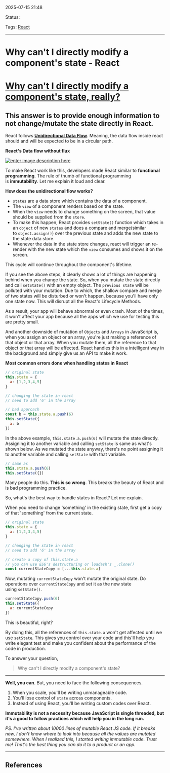 
2025-07-15 21:48

Status:

Tags: [React](../../../3%20-%20Tags/React.md)

---
# Why can't I directly modify a component's state - React
# [Why can't I directly modify a component's state, really?](https://stackoverflow.com/questions/37755997/why-cant-i-directly-modify-a-components-state-really)
## This answer is to provide enough information to not change/mutate the state directly in React.

React follows [**Unidirectional Data Flow**](https://hashnode.com/post/why-does-react-emphasize-on-unidirectional-data-flow-and-flux-architecture-ciibz8ej600n2j3xtxgc0n1f0). Meaning, the data flow inside react should and will be expected to be in a circular path.

**React's Data flow without flux**

[![enter image description here](https://i.sstatic.net/vMjZQ.png)](https://i.sstatic.net/vMjZQ.png)

To make React work like this, developers made React similar to **functional programming**. The rule of thumb of functional programming is **immutability**. Let me explain it loud and clear.

**How does the unidirectional flow works?**

- `states` are a data store which contains the data of a component.
- The `view` of a component renders based on the state.
- When the `view` needs to change something on the screen, that value should be supplied from the `store`.
- To make this happen, React provides `setState()` function which takes in an `object` of new `states` and does a compare and merge(similar to `object.assign()`) over the previous state and adds the new state to the state data store.
- Whenever the data in the state store changes, react will trigger an re-render with the new state which the `view` consumes and shows it on the screen.

This cycle will continue throughout the component's lifetime.

If you see the above steps, it clearly shows a lot of things are happening behind when you change the state. So, when you mutate the state directly and call `setState()` with an empty object. The `previous state` will be polluted with your mutation. Due to which, the shallow compare and merge of two states will be disturbed or won't happen, because you'll have only one state now. This will disrupt all the React's Lifecycle Methods.

As a result, your app will behave abnormal or even crash. Most of the times, it won't affect your app because all the apps which we use for testing this are pretty small.

And another downside of mutation of `Objects` and `Arrays` in JavaScript is, when you assign an object or an array, you're just making a reference of that object or that array. When you mutate them, all the reference to that object or that array will be affected. React handles this in a intelligent way in the background and simply give us an API to make it work.

**Most common errors done when handling states in React**

```javascript
// original state
this.state = {
  a: [1,2,3,4,5]
}

// changing the state in react
// need to add '6' in the array

// bad approach
const b = this.state.a.push(6)
this.setState({
  a: b
}) 
```

In the above example, `this.state.a.push(6)` will mutate the state directly. Assigning it to another variable and calling `setState` is same as what's shown below. As we mutated the state anyway, there's no point assigning it to another variable and calling `setState` with that variable.

```javascript
// same as 
this.state.a.push(6)
this.setState({})
```

Many people do this. **This is so wrong**. This breaks the beauty of React and is bad programming practice.

So, what's the best way to handle states in React? Let me explain.

When you need to change 'something' in the existing state, first get a copy of that 'something' from the current state.

```javascript
// original state
this.state = {
  a: [1,2,3,4,5]
}

// changing the state in react
// need to add '6' in the array

// create a copy of this.state.a
// you can use ES6's destructuring or loadash's _.clone()
const currentStateCopy = [...this.state.a]
```

Now, mutating `currentStateCopy` won't mutate the original state. Do operations over `currentStateCopy` and set it as the new state using `setState()`.

```javascript
currentStateCopy.push(6)
this.setState({
  a: currentStateCopy
})
```

This is beautiful, right?

By doing this, all the references of `this.state.a` won't get affected until we use `setState`. This gives you control over your code and this'll help you write elegant test and make you confident about the performance of the code in production.

To answer your question,

> Why can't I directly modify a component's state?

---

**Well, you can**. But, you need to face the following consequences.

1. When you scale, you'll be writing unmanageable code.
2. You'll lose control of `state` across components.
3. Instead of using React, you'll be writing custom codes over React.

**Immutability is not a necessity because JavaScript is single threaded, but it's a good to follow practices which will help you in the long run.**

_PS. I've written about 10000 lines of mutable React JS code. If it breaks now, I don't know where to look into because all the values are mutated somewhere. When I realized this, I started writing immutable code. Trust me! That's the best thing you can do it to a product or an app._

---
## References